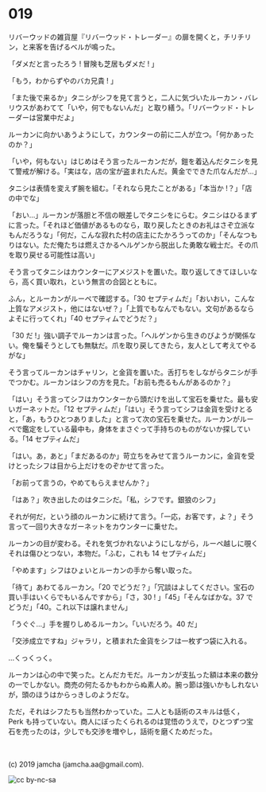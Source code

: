 

# 019

リバーウッドの雑貨屋『リバーウッド・トレーダー』の扉を開くと，チリチリン，と来客を告げるベルが鳴った。

「ダメだと言ったろう ! 冒険も芝居もダメだ ! 」

「もう，わからずやのバカ兄貴 ! 」

「また後で来るか」タニシがシフを見て言うと，二人に気づいたルーカン・バレリウスがあわてて「いや，何でもないんだ」と取り繕う。「リバーウッド・トレーダーは営業中だよ」

ルーカンに向かいあうようにして，カウンターの前に二人が立つ。「何かあったのか？」

「いや，何もない」はじめはそう言ったルーカンだが，鎧を着込んだタニシを見て警戒が解ける。「実はな，店の宝が盗まれたんだ。黄金でできた爪なんだが…」

タニシは表情を変えず腕を組む。「それなら見たことがある」「本当か !？」「店の中でな」

「おい…」ルーカンが落胆と不信の眼差しでタニシをにらむ。タニシはひるまずに言った。「それほど価値があるものなら，取り戻したときのお礼はさぞ立派なもんだろうな」「何だ，こんな寂れた村の店主にたかろうってのか」「そんなつもりはない。ただ俺たちは燃えさかるヘルゲンから脱出した勇敢な戦士だ。その爪を取り戻せる可能性は高い」

そう言ってタニシはカウンターにアメジストを置いた。取り返してきてほしいなら，高く買い取れ，という無言の合図とともに。

ふん，とルーカンがルーペで確認する。「30 セプティムだ」「おいおい，こんな上質なアメジスト，他にはないぜ？」「上質でもなんでもない。文句があるならよそに行ってくれ」「40 セプティムでどうだ？」

「30 だ !」強い調子でルーカンは言った。「ヘルゲンから生きのびようが関係ない。俺を騙そうとしても無駄だ。爪を取り戻してきたら，友人として考えてやるがな」

そう言ってルーカンはチャリン，と金貨を置いた。舌打ちをしながらタニシが手でつかむ。ルーカンはシフの方を見た。「お前も売るもんがあるのか？」

「はい」そう言ってシフはカウンターから頭だけを出して宝石を乗せた。最も安いガーネットだ。「12 セプティムだ」「はい」そう言ってシフは金貨を受けとると，「あ，もうひとつありました」と言って次の宝石を乗せた。ルーカンがルーペで鑑定をしている最中も，身体をまさぐって手持ちのものがないか探している。「14 セプティムだ」

「はい。あ，あと」「まだあるのか」苛立ちをみせて言うルーカンに，金貨を受けとったシフは目から上だけをのぞかせて言った。

「お前って言うの，やめてもらえませんか？」

「はあ？」吹き出したのはタニシだ。「私，シフです。銀狼のシフ」

それが何だ，という顔のルーカンに続けて言う。「一応，お客です，よ？」そう言って一回り大きなガーネットをカウンターに乗せた。

ルーカンの目が変わる。それを気づかれないようにしながら，ルーペ越しに覗くそれは傷ひとつない，本物だ。「ふむ，これも 14 セプティムだ」

「やめます」シフはひょいとルーカンの手から奪い取った。

「待て」あわてるルーカン。「20 でどうだ？」「冗談はよしてください。宝石の買い手はいくらでもいるんですから」「さ，30 ! 」「45」「そんなばかな。37 でどうだ」「40。これ以下は譲れません」

「うぐぐ…」手を握りしめるルーカン。「いいだろう。40 だ」

「交渉成立ですね」ジャラリ，と積まれた金貨をシフは一枚ずつ袋に入れる。

…くっくっく。

ルーカンは心の中で笑った。とんだカモだ。ルーカンが支払った額は本来の数分の一でしかない。商売の何たるかもわからぬ素人め。腕っ節は強いかもしれないが，頭のほうはからっきしのようだな。

ただ，それはシフたちも当然わかっていた。二人とも話術のスキルは低く，Perk も持っていない。商人にぼったくられるのは覚悟のうえで，ひとつずつ宝石を売ったのは，少しでも交渉を増やし，話術を磨くためだった。

<br>
<br>
(c) 2019 jamcha (jamcha.aa@gmail.com).

![cc by-nc-sa](https://i.creativecommons.org/l/by-nc-sa/4.0/88x31.png)

